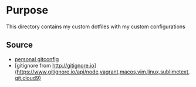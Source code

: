 # Purpose
This directory contains my custom dotfiles with my custom configurations

## Source
- [personal gitconfig](https://gist.github.com/noinarisak/91f392afe3999a4e62a53880aed2709b)
- [gitignore from http://gitignore.io](https://www.gitignore.io/api/node,vagrant,macos,vim,linux,sublimetext,git,cloud9)